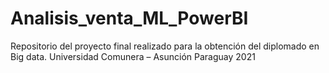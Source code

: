 # Analisis_venta_ML_PowerBI
Repositorio del proyecto final realizado para la obtención del diplomado en Big data. Universidad Comunera – Asunción Paraguay 2021
